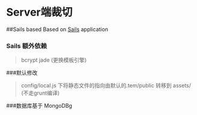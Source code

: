# Server端裁切


##Sails based
Based on [Sails](http://sailsjs.org) application

### Sails 额外依赖
> bcrypt
> jade (更换模板引擎)

###默认修改
> config/local.js 下将静态文件的指向由默认的.tem/public 转移到 assets/ (不走grunt编译)

###数据库基于 MongoDBg
